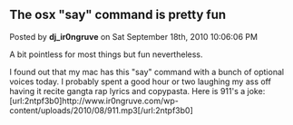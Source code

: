 ## The osx &quot;say&quot; command is pretty fun
Posted by **dj_ir0ngruve** on Sat September 18th, 2010 10:06:06 PM

A bit pointless for most things but fun nevertheless. 

I found out that my mac has this &quot;say&quot; command with a bunch of optional voices today. I probably spent a good hour or two laughing my ass off having it recite gangta rap lyrics and copypasta. 
Here is 911's a joke:
[url:2ntpf3b0]http&#58;//www&#46;ir0ngruve&#46;com/wp-content/uploads/2010/08/911&#46;mp3[/url:2ntpf3b0]
